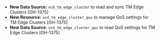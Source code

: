 * **New Data Source:** `vcd_tm_edge_cluster` to read and sync TM Edge Clusters [GH-1375]
* **New Resource:** `vcd_tm_edge_cluster_qos` to manage QoS settings for TM Edge Clusters [GH-1375]
* **New Data Source:** `vcd_tm_edge_cluster_qos` to read QoS settings for TM Edge Clusters [GH-1375]
